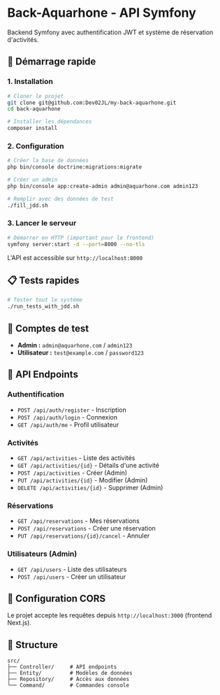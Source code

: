 # Back-Aquarhone - API Symfony

Backend Symfony avec authentification JWT et système de réservation d'activités.

## 🚀 Démarrage rapide

### 1. Installation
```bash
# Cloner le projet
git clone git@github.com:Dev02JL/my-back-aquarhone.git
cd back-aquarhone

# Installer les dépendances
composer install
```

### 2. Configuration
```bash
# Créer la base de données
php bin/console doctrine:migrations:migrate

# Créer un admin
php bin/console app:create-admin admin@aquarhone.com admin123

# Remplir avec des données de test
./fill_jdd.sh
```

### 3. Lancer le serveur
```bash
# Démarrer en HTTP (important pour le frontend)
symfony server:start -d --port=8000 --no-tls
```

L'API est accessible sur `http://localhost:8000`

## 📋 Tests rapides

```bash
# Tester tout le système
./run_tests_with_jdd.sh
```

## 🔑 Comptes de test

- **Admin :** `admin@aquarhone.com` / `admin123`
- **Utilisateur :** `test@example.com` / `password123`

## 📡 API Endpoints

### Authentification
- `POST /api/auth/register` - Inscription
- `POST /api/auth/login` - Connexion
- `GET /api/auth/me` - Profil utilisateur

### Activités
- `GET /api/activities` - Liste des activités
- `GET /api/activities/{id}` - Détails d'une activité
- `POST /api/activities` - Créer (Admin)
- `PUT /api/activities/{id}` - Modifier (Admin)
- `DELETE /api/activities/{id}` - Supprimer (Admin)

### Réservations
- `GET /api/reservations` - Mes réservations
- `POST /api/reservations` - Créer une réservation
- `PUT /api/reservations/{id}/cancel` - Annuler

### Utilisateurs (Admin)
- `GET /api/users` - Liste des utilisateurs
- `POST /api/users` - Créer un utilisateur

## 🔧 Configuration CORS

Le projet accepte les requêtes depuis `http://localhost:3000` (frontend Next.js).

## 📁 Structure

```
src/
├── Controller/     # API endpoints
├── Entity/         # Modèles de données
├── Repository/     # Accès aux données
└── Command/        # Commandes console
``` 